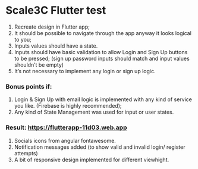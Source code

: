 # Scale3C Flutter test #

1. Recreate design in Flutter app; 
2. It should be possible to navigate through the app anyway it looks logical to you;
3. Inputs values should have a state. 
4. Inputs should have basic validation to allow Login and Sign Up buttons to be pressed; (sign up password inputs should match and input values shouldn’t be empty) 
5. It’s not necessary to implement any login or sign up logic. 

### Bonus points if: ### 
 1. Login & Sign Up with email logic is implemented with any kind of service you like. (Firebase is highly recommended); 
2. Any kind of State Management was used for input or user states.

### Result: https://flutterapp-11d03.web.app ###
1. Socials icons from angular fontawesome.
2. Notification messages added (to show valid and invalid login/ register attempts)
3. A bit of responsive design implemented for different viewhight.